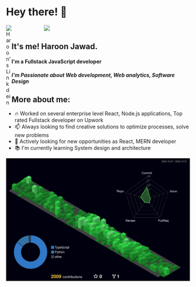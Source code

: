 # Hey there! 👋

[<img align="right" width="400" src="https://github-readme-stats.vercel.app/api?username=Haroon-jay&show_icons=true"/>](https://github.com/Haroon-jay/)

<a href="https://www.linkedin.com/in/haroon-jawad-7942151ba/">
  <img align="left" alt="Haroon's Linkdein" width="15px" src="https://cdn.jsdelivr.net/npm/simple-icons@v3/icons/linkedin.svg" />
</a>

<br />


## It's me! Haroon Jawad.
#### I'm a Fullstack JavaScript developer 
#### *I'm Passionate about Web development, Web analytics, Software Design*
## More about me:

- 🔥 Worked on several enterprise level React, Node.js applications, Top rated Fullstack developer on Upwork
- 📫 Always looking to find creative solutions to optimize processes, solve new problems
- 🔭 Actively looking for new opportunities as React, MERN developer
- 📚 I'm currently learning System design and architecture



![](./profile-3d-contrib/profile-night-green.svg)